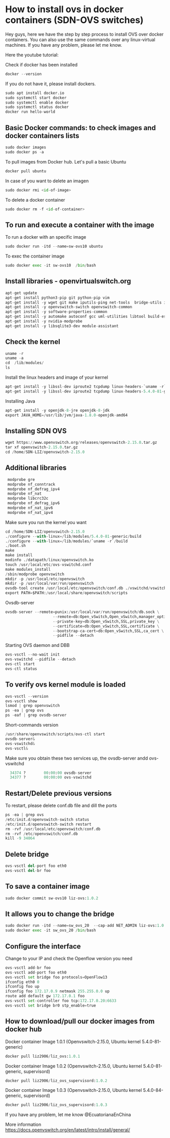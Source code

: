 # How to install ovs in docker containers (SDN-OVS switches)


Hey guys, here we have the step by step process to install OVS over docker containers. You can also use the same commands over any linux-virtual machines. 
If you have any problem, please let me know.

Here the youtube tutorial: 

Check if docker has been installed 
``` python
docker --version
```
If you do not have it, please install dockers. 
``` python
sudo apt install docker.io 
sudo systemctl start docker
sudo systemctl enable docker
sudo systemctl status docker
docker run hello-world
```

## Basic Docker commands: to check images and docker containers lists
``` python
sudo docker images 
sudo docker ps -a
```

To pull images from Docker hub. Let's pull a basic Ubuntu
``` python
docker pull ubuntu
```

In case of you want to delete an imagen 
``` python
sudo docker rmi <id-of-image>
```
To delete a docker container
``` python
sudo docker rm -f <id-of-container>	
```

## To run and execute a container with the image
To run a docker with an specific image
``` python
sudo docker run -itd --name=sw-ovs10 ubuntu
```

To exec the container image 
``` python
sudo docker exec -it sw-ovs10  /bin/bash
```
## Install libraries - openvirtualswitch.org

``` python
apt-get update
apt-get install python3-pip git python-pip vim 
apt-get install -y wget git make iputils-ping net-tools  bridge-utils ifupdown
apt-get install -y openvswitch-switch openvswitch-common
apt-get install -y software-properties-common
apt-get install -y automake autoconf gcc uml-utilities libtool build-essential pkg-config 
apt-get install -y nvidia-modprobe
apt-get install -y libsqlite3-dev module-assistant 
```
## Check the kernel 
``` python
uname -r
uname -a
cd  /lib/modules/
ls 
```

Install the linux headers and image of your kernel 
``` python
apt-get install -y libssl-dev iproute2 tcpdump linux-headers-`uname -r`  linux-image-`uname -r` uml-utilities libelf-dev
apt-get install -y libssl-dev iproute2 tcpdump linux-headers-5.4.0-81-generic linux-image-5.4.0-81-generic uml-utilities libelf-dev 
```

Installing Java
``` python
apt-get install -y openjdk-8-jre openjdk-8-jdk
export JAVA_HOME=/usr/lib/jvm/java-1.8.0-openjdk-amd64
```

## Installing SDN OVS 
``` python
wget https://www.openvswitch.org/releases/openvswitch-2.15.0.tar.gz
tar xf openvswitch-2.15.0.tar.gz
cd /home/SDN-LIZ/openvswitch-2.15.0
```

## Additional libraries 
``` python
 modprobe gre
 modprobe nf_conntrack
 modprobe nf_defrag_ipv4
 modprobe nf_nat
 modprobe libcrc32c
 modprobe nf_defrag_ipv6
 modprobe nf_nat_ipv6
 modprobe nf_nat_ipv4 
 ```
 Make sure you run the kernel you want
``` python
cd /home/SDN-LIZ/openvswitch-2.15.0
./configure --with-linux=/lib/modules/5.4.0-81-generic/build 
./configure --with-linux=/lib/modules/`uname -r`/build 
./boot.sh
make
make install
modinfo ./datapath/linux/openvswitch.ko
touch /usr/local/etc/ovs-vswitchd.conf
make modules_install
/sbin/modprobe openvswitch
mkdir -p /usr/local/etc/openvswitch
mkdir -p /usr/local/var/run/openvswitch
ovsdb-tool create /usr/local/etc/openvswitch/conf.db ./vswitchd/vswitch.ovsschema
export PATH=$PATH:/usr/local/share/openvswitch/scripts
```
Ovsdb-server
``` python
ovsdb-server --remote=punix:/usr/local/var/run/openvswitch/db.sock \
                     --remote=db:Open_vSwitch,Open_vSwitch,manager_options \
                     --private-key=db:Open_vSwitch,SSL,private_key \
                     --certificate=db:Open_vSwitch,SSL,certificate \
                     --bootstrap-ca-cert=db:Open_vSwitch,SSL,ca_cert \
                     --pidfile --detach
```
Starting OVS daemon and DBB
``` python
ovs-vsctl --no-wait init  
ovs-vswitchd --pidfile --detach 
ovs-ctl start
ovs-ctl status
```
## To verify ovs kernel module is loaded
``` python
ovs-vsctl --version
ovs-vsctl show
lsmod | grep openvswitch 
ps -ea | grep ovs
ps -eaf | grep ovsdb-server
```
Short-commands version
``` python
/usr/share/openvswitch/scripts/ovs-ctl start
ovsdb-server& 
ovs-vswitchd& 
ovs-vsctl&

```
Make sure you obtain these two services up, the ovsdb-server andd ovs-vswitchd
``` python
  34374 ?        00:00:00 ovsdb-server
  34377 ?        00:00:00 ovs-vswitchd
```

## Restart/Delete previous versions
To restart, please delete conf.db file and dill the ports 
 ``` python
ps -ea | grep ovs
/etc/init.d/openvswitch-switch status
/etc/init.d/openvswitch-switch restart
rm -rvf /usr/local/etc/openvswitch/conf.db
rm -rvf /etc/openvswitch/conf.db
kill -9 34064
```

## Delete bridge 
``` python
ovs-vsctl del-port foo eth0
ovs-vsctl del-br foo
```
## To save a container image
``` python
sudo docker commit sw-ovs10 liz-ovs:1.0.2
```

## It allows you to change the bridge
``` python
sudo docker run -itd --name=sw_ovs_20  --cap-add NET_ADMIN liz-ovs:1.0.2
sudo docker exec -it sw_ovs_20 /bin/bash
```

## Configure the interface
Change to your IP and check the Openflow version you need

``` python
ovs-vsctl add-br foo
ovs-vsctl add-port foo eth0
ovs-vsctl set bridge foo protocols=OpenFlow13
ifconfig eth0 0
ifconfig foo up
ifconfig foo 172.17.0.9 netmask 255.255.0.0 up
route add default gw 172.17.0.1 foo
ovs-vsctl set-controller foo tcp:172.17.0.20:6633
ovs-vsctl set bridge br0 stp_enable=true
```

## How to download/pull our docker images from docker hub
Docker container Image 1.0.1 (Openvswitch-2.15.0, Ubuntu kernel 5.4.0-81-generic)
 ``` python
docker pull liz2906/liz_ovs:1.0.1
```
Docker container Image 1.0.2 (Openvswitch-2.15.0, Ubuntu kernel 5.4.0-81-generic, supervisord)
 ``` python
docker pull liz2906/liz_ovs_supervisord:1.0.2
```
Docker container Image 1.0.3 (Openvswitch-2.15.0, Ubuntu kernel 5.4.0-84-generic, supervisord)
 ``` python
docker pull liz2906/liz_ovs_supervisord:1.0.3
```

If you have any problem, let me know @EcuatorianaEnChina
 
More information 
https://docs.openvswitch.org/en/latest/intro/install/general/
 
